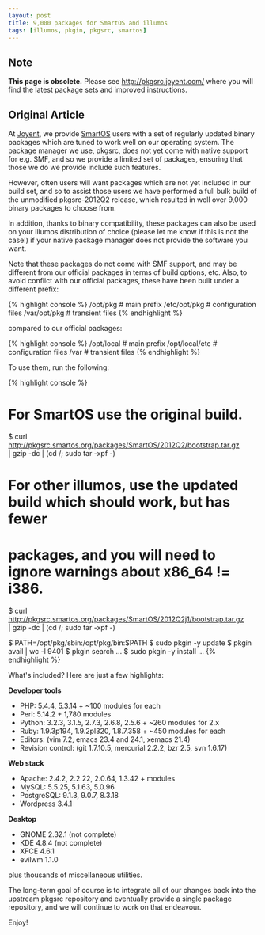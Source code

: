 ```yaml
---
layout: post
title: 9,000 packages for SmartOS and illumos
tags: [illumos, pkgin, pkgsrc, smartos]
---
```


## Note

__This page is obsolete.__  Please see <http://pkgsrc.joyent.com/> where you
will find the latest package sets and improved instructions.

## Original Article

At [Joyent](http://www.joyent.com/), we provide [SmartOS](http://smartos.org/)
users with a set of regularly updated binary packages which are tuned to work
well on our operating system.  The package manager we use, pkgsrc, does not yet
come with native support for e.g. SMF, and so we provide a limited set of
packages, ensuring that those we do we provide include such features.

However, often users will want packages which are not yet included in our build
set, and so to assist those users we have performed a full bulk build of the
unmodified pkgsrc-2012Q2 release, which resulted in well over 9,000 binary
packages to choose from.

In addition, thanks to binary compatibility, these packages can also be used on
your illumos distribution of choice (please let me know if this is not the
case!) if your native package manager does not provide the software you want.

Note that these packages do not come with SMF support, and may be different
from our official packages in terms of build options, etc.  Also, to avoid
conflict with our official packages, these have been built under a different
prefix:

{% highlight console %}
/opt/pkg	# main prefix
/etc/opt/pkg	# configuration files
/var/opt/pkg	# transient files
{% endhighlight %}

compared to our official packages:

{% highlight console %}
/opt/local	# main prefix
/opt/local/etc	# configuration files
/var		# transient files
{% endhighlight %}

To use them, run the following:

{% highlight console %}
# For SmartOS use the original build.
$ curl http://pkgsrc.smartos.org/packages/SmartOS/2012Q2/bootstrap.tar.gz \
    | gzip -dc | (cd /; sudo tar -xpf -)

# For other illumos, use the updated build which should work, but has fewer
# packages, and you will need to ignore warnings about x86_64 != i386.
$ curl http://pkgsrc.smartos.org/packages/SmartOS/2012Q2j1/bootstrap.tar.gz \
    | gzip -dc | (cd /; sudo tar -xpf -)

$ PATH=/opt/pkg/sbin:/opt/pkg/bin:$PATH
$ sudo pkgin -y update
$ pkgin avail | wc -l
    9401
$ pkgin search ...
$ sudo pkgin -y install ...
{% endhighlight %}

What's included?  Here are just a few highlights:

**Developer tools**

* PHP: 5.4.4, 5.3.14 + ~100 modules for each
* Perl: 5.14.2 + 1,780 modules
* Python: 3.2.3, 3.1.5, 2.7.3, 2.6.8, 2.5.6 + ~260 modules for 2.x
* Ruby: 1.9.3p194, 1.9.2pl320, 1.8.7.358 + ~450 modules for each
* Editors: (vim 7.2, emacs 23.4 and 24.1, xemacs 21.4)
* Revision control: (git 1.7.10.5, mercurial 2.2.2, bzr 2.5, svn 1.6.17)

**Web stack**

* Apache: 2.4.2, 2.2.22, 2.0.64, 1.3.42 + modules
* MySQL: 5.5.25, 5.1.63, 5.0.96
* PostgreSQL: 9.1.3, 9.0.7, 8.3.18
* Wordpress 3.4.1

**Desktop**

* GNOME 2.32.1 (not complete)
* KDE 4.8.4 (not complete)
* XFCE 4.6.1
* evilwm 1.1.0

plus thousands of miscellaneous utilities.

The long-term goal of course is to integrate all of our changes back into the
upstream pkgsrc repository and eventually provide a single package repository,
and we will continue to work on that endeavour.

Enjoy!
